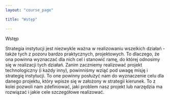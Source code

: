 ```yaml
---
layout: "course_page"

title: "Wstęp"

---
```


<div class="text-center screen-title">
Wstęp
</div>

<div class="screen-content">
  <p>Strategia instytucji jest niezwykle ważna w realizowaniu wszelkich działań - także tych z pozoru bardzo praktycznych, projektowych. To dlaczego, że ona powinna wyznaczać dla nich cel i stanowić ramę, do której odnosimy się w realizacji tych działań. Zanim zaczniemy realizować projekt technologiczny (i każdy inny), powinniśmy wziąć pod uwagę misję i strategię instytucji. To one powinny posłużyć nam do wyznaczenie celu dla danego projektu, który wpisze się w założony w strategii kierunek. To z kolei pozwoli nam zdefiniować, jaki problem nasz projekt lub narzędzia ma rozwiązać i jakie cele szczegółowe realizować.</p>

</div> 
